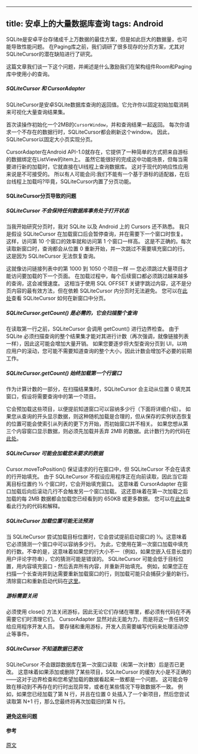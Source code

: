 ---
title: 安卓上的大量数据库查询
tags: Android
-------------
SQLite是安卓平台存储成千上万数据的最佳方案，但是如此巨大的数据量，也可能导致性能问题。
在Paging库之前，我们调研了很多现存的分页方案，尤其对SQLiteCursor的潜在缺陷进行了研究。

这篇文章我们谈一下这个问题，并阐述是什么激励我们在架构组件Room和Paging库中使用小的查询。


##### SQLiteCursor 和 CursorAdapter
SQLiteCursor是安卓SQLite数据库查询的返回值。它允许你以固定初始加载消耗来可视化大量查询结果集。


首次读操作初始化一个2MB的`CursorWindow`，并和查询结果一起返回。
每次你请求一个不存在的数据行时，SQLiteCursor都会刷新这个window。
因此，SQLiteCursor以固定大小页实现分页。


CursorAdapter在Android API-1.0就存在，它提供了一种简单的方式把来自游标的数据绑定在ListView的item上。
虽然它能很好的完成这中功能场景，但每当需要进行新的加载时，它就直接在UI线程上查询数据库。
这对于现代的响应性应用来说是不可接受的。
所以有人可能会问:我们不能有一个基于游标的适配器，在后台线程上加载吗?毕竟，SQLiteCursor内置了分页功能。


#### SQLiteCursor分页导致的问题

##### SQLiteCursor 不会保持任何数据库事务处于打开状态

当我开始研究分页时，我对 SQLite 以及 Android 上的 Cursors 还不熟悉。
我只是假设 SQLiteCursor 在加载窗口后会暂停查询，并在需要下一个窗口时恢复。
这样，访问第 10 个窗口的效率就和访问第 1 个窗口一样高。
这是不正确的。每次读取新窗口时，查询都会从位置 0 重新开始，并一次跳过不需要填充窗口的行。
这是因为 SQLiteCursor 无法恢复查询。

这就像访问链接列表中的第 1000 到 1050 个项目一样 — 您必须跳过大量项目才能访问要加载的下一个页面。
在加载过程中，每个后续窗口都必须跳过越来越多的查询，这会减慢速度。
这相当于使用 SQL OFFSET 关键字跳过内容，这不是分页内容的最有效方法，但在依赖 SQLiteCursor 内分页时无法避免。
您可以在[此处](https://android.googlesource.com/platform/frameworks/base/+/fee4546fd648b519ad828ea1f950554c1054699d/core/jni/android_database_SQLiteConnection.cpp#695)查看 SQLiteCursor 如何在新窗口中分页。

##### SQLiteCursor.getCount() 是必需的，它会扫描整个查询
在读取第一行之前，SQLiteCursor 会调用 getCount() 进行边界检查。
由于 SQLite 必须扫描查询的整个结果集才能对其进行计数（再次强调，就像链接列表一样），因此这可能会增加大量开销。
如果您要逐步将大型查询分页到 UI，以响应用户的滚动，您可能不需要知道查询的整个大小，因此计数会增加不必要的前期工作。

##### SQLiteCursor.getCount() 始终加载第一个行窗口
作为计算计数的一部分，在扫描结果集时，SQLiteCursor 会主动从位置 0 填充其窗口，假设将需要查询中的第一个项目。

它会预加载这些项目，以便提前知道窗口可以容纳多少行（下面将详细介绍）。
如果您从查询的开头显示数据，则这种随机加载是合理的，但从保存的实例状态恢复的位置可能会使索引从列表的更下方开始，而初始窗口并不相关。
如果您想从第三个内容窗口显示数据，则必须先加载并丢弃 2MB 的数据。此计数行为的代码在[此处](https://android.googlesource.com/platform/frameworks/base/+/fee4546fd648b519ad828ea1f950554c1054699d/core/java/android/database/sqlite/SQLiteCursor.java#130)。

##### SQLiteCursor 可能会加载您未要求的数据
Cursor.moveToPosition() 保证请求的行在窗口中，但 SQLiteCursor 不会在请求的行开始填充。
由于 SQLiteCursor 不假设应用程序正在向前读取，因此当它距离目标位置约 ⅓ 个窗口时，它会开始填充窗口。
这意味着 CursorAdapter 在窗口加载后向后滚动几行不会触发另一个窗口加载。
这还意味着在第一次加载之后加载的每 2MB 数据都会加载您已经看到的 650KB 或更多数据。
您可以在[此处](https://android.googlesource.com/platform/frameworks/base/+/fee4546fd648b519ad828ea1f950554c1054699d/core/java/android/database/DatabaseUtils.java#742)查看此行为的代码和解释。


##### SQLiteCursor 加载位置可能无法预测
当 SQLiteCursor 尝试加载目标位置时，它会尝试提前启动窗口的 ⅓。这意味着它必须猜测一个窗口中可以容纳多少行。
为此，它使用在第一次窗口加载中填充的行数。不幸的是，这意味着如果您的行大小不一（例如，如果您嵌入任意长度的用户评论字符串），它的猜测可能是错误的。
SQLiteCursor 可能会低于目标位置，用内容填充窗口 - 然后丢弃所有内容，并重新开始填充。
例如，如果您正在扫描一个长查询并到达需要重新加载窗口的行，则加载可能只会捕获少量的新行。
清除窗口和重新启动代码在[这里](https://android.googlesource.com/platform/frameworks/base/+/fee4546fd648b519ad828ea1f950554c1054699d/core/jni/android_database_SQLiteConnection.cpp#709)。


##### 游标需要关闭
必须使用 close() 方法关闭游标，因此无论它们存储在哪里，都必须有代码在不再需要它们时清理它们。
CursorAdapter 显然对此无能为力，而是将这一责任转交给应用程序开发人员。
要存储和重用游标，开发人员需要编写代码来处理活动停止等事件。

##### SQLiteCursor 不知道数据已更改
SQLiteCursor 不会跟踪数据库在第一次窗口读取（和第一次计数）后是否已更改。
这意味着如果添加或删除了某些项目，SQLiteCursor 的缓存大小是不正确的——这对于边界检查和您希望加载的数据看起来一致都是一个问题。
这可能会导致在移动到不再存在的行时出现异常，或者在某些情况下导致数据不一致。
例如，如果您已经加载了第 N 行，并且在位置 0 处插入了一个新项目，然后您尝试读取第 N+1 行，那么您最终将再次加载旧的第 N 行。



#### 避免这些问题

#### 参考
[原文](https://medium.com/androiddevelopers/large-database-queries-on-android-cb043ae626e8)

